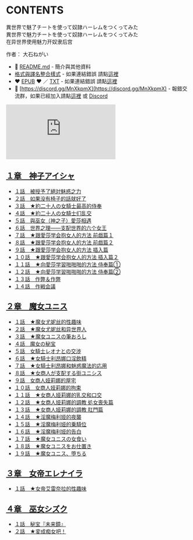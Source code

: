 # CONTENTS

異世界で魅了チートを使って奴隷ハーレムをつくってみた  
異世界で魅力チートを使って奴隷ハーレムをつくってみた  
在异世界使用魅力开奴隶后宫  

作者： 大石ねがい  



- :closed_book: [README.md](README.md) - 簡介與其他資料
- [格式與譯名整合樣式](https://github.com/bluelovers/node-novel/blob/master/lib/locales/%E7%95%B0%E4%B8%96%E7%95%8C%E3%81%A7%E9%AD%85%E4%BA%86%E3%83%81%E3%83%BC%E3%83%88%E3%82%92%E4%BD%BF%E3%81%A3%E3%81%A6%E5%A5%B4%E9%9A%B7%E3%83%8F%E3%83%BC%E3%83%AC%E3%83%A0%E3%82%92%E3%81%A4%E3%81%8F%E3%81%A3%E3%81%A6%E3%81%BF%E3%81%9F.ts) - 如果連結錯誤 請點[這裡](https://github.com/bluelovers/node-novel/blob/master/lib/locales/)
-  :heart: [EPUB](https://gitlab.com/demonovel/epub-txt/blob/master/epub_out/%E7%95%B0%E4%B8%96%E7%95%8C%E3%81%A7%E9%AD%85%E4%BA%86%E3%83%81%E3%83%BC%E3%83%88%E3%82%92%E4%BD%BF%E3%81%A3%E3%81%A6%E5%A5%B4%E9%9A%B7%E3%83%8F%E3%83%BC%E3%83%AC%E3%83%A0%E3%82%92%E3%81%A4%E3%81%8F%E3%81%A3%E3%81%A6%E3%81%BF%E3%81%9F.epub) :heart:  ／ [TXT](https://gitlab.com/demonovel/epub-txt/blob/master/epub_out/out/%E7%95%B0%E4%B8%96%E7%95%8C%E3%81%A7%E9%AD%85%E4%BA%86%E3%83%81%E3%83%BC%E3%83%88%E3%82%92%E4%BD%BF%E3%81%A3%E3%81%A6%E5%A5%B4%E9%9A%B7%E3%83%8F%E3%83%BC%E3%83%AC%E3%83%A0%E3%82%92.out.txt) - 如果連結錯誤 請點[這裡](https://gitlab.com/demonovel/epub-txt/blob/master/epub_out/epub_out)
- :mega: [https://discord.gg/MnXkpmX](https://discord.gg/MnXkpmX) - 報錯交流群，如果已經加入請點[這裡](https://discordapp.com/channels/467794087769014273/467794088285175809) 或 [Discord](https://discordapp.com/channels/@me)


![導航目錄](https://chart.apis.google.com/chart?cht=qr&chs=150x150&chl=https://gitlab.com/novel-group/txt-source/blob/master/epub/異世界で魅了チートを使って奴隷ハーレムをつくってみた/導航目錄.md "導航目錄")




## [１章　神子アイシャ](00000%20%EF%BC%91%E7%AB%A0%E3%80%80%E7%A5%9E%E5%AD%90%E3%82%A2%E3%82%A4%E3%82%B7%E3%83%A3)

- [１話　被授予了絕対魅惑之力](00000%20%EF%BC%91%E7%AB%A0%E3%80%80%E7%A5%9E%E5%AD%90%E3%82%A2%E3%82%A4%E3%82%B7%E3%83%A3/%EF%BC%91%E8%A9%B1%E3%80%80%E8%A2%AB%E6%8E%88%E4%BA%88%E4%BA%86%E7%B5%95%E5%AF%BE%E9%AD%85%E6%83%91%E4%B9%8B%E5%8A%9B.txt)
- [２話　如果没有椅子的話就好了](00000%20%EF%BC%91%E7%AB%A0%E3%80%80%E7%A5%9E%E5%AD%90%E3%82%A2%E3%82%A4%E3%82%B7%E3%83%A3/%EF%BC%92%E8%A9%B1%E3%80%80%E5%A6%82%E6%9E%9C%E6%B2%A1%E6%9C%89%E6%A4%85%E5%AD%90%E7%9A%84%E8%A9%B1%E5%B0%B1%E5%A5%BD%E4%BA%86.txt)
- [３話　★約二十人の女騎士最高的侍奉](00000%20%EF%BC%91%E7%AB%A0%E3%80%80%E7%A5%9E%E5%AD%90%E3%82%A2%E3%82%A4%E3%82%B7%E3%83%A3/%EF%BC%93%E8%A9%B1%E3%80%80%E2%98%85%E7%B4%84%E4%BA%8C%E5%8D%81%E4%BA%BA%E3%81%AE%E5%A5%B3%E9%A8%8E%E5%A3%AB%E6%9C%80%E9%AB%98%E7%9A%84%E4%BE%8D%E5%A5%89.txt)
- [４話　★約二十人の女騎士们乱交](00000%20%EF%BC%91%E7%AB%A0%E3%80%80%E7%A5%9E%E5%AD%90%E3%82%A2%E3%82%A4%E3%82%B7%E3%83%A3/%EF%BC%94%E8%A9%B1%E3%80%80%E2%98%85%E7%B4%84%E4%BA%8C%E5%8D%81%E4%BA%BA%E3%81%AE%E5%A5%B3%E9%A8%8E%E5%A3%AB%E4%BB%AC%E4%B9%B1%E4%BA%A4.txt)
- [５話　與巫女（神之子）愛莎相遇](00000%20%EF%BC%91%E7%AB%A0%E3%80%80%E7%A5%9E%E5%AD%90%E3%82%A2%E3%82%A4%E3%82%B7%E3%83%A3/%EF%BC%95%E8%A9%B1%E3%80%80%E8%88%87%E5%B7%AB%E5%A5%B3%EF%BC%88%E7%A5%9E%E4%B9%8B%E5%AD%90%EF%BC%89%E6%84%9B%E8%8E%8E%E7%9B%B8%E9%81%87.txt)
- [６話　世界之理——支配世界的六个女王](00000%20%EF%BC%91%E7%AB%A0%E3%80%80%E7%A5%9E%E5%AD%90%E3%82%A2%E3%82%A4%E3%82%B7%E3%83%A3/%EF%BC%96%E8%A9%B1%E3%80%80%E4%B8%96%E7%95%8C%E4%B9%8B%E7%90%86%E2%80%94%E2%80%94%E6%94%AF%E9%85%8D%E4%B8%96%E7%95%8C%E7%9A%84%E5%85%AD%E4%B8%AA%E5%A5%B3%E7%8E%8B.txt)
- [７話　★跟愛莎学会抱女人的方法 前戯篇１](00000%20%EF%BC%91%E7%AB%A0%E3%80%80%E7%A5%9E%E5%AD%90%E3%82%A2%E3%82%A4%E3%82%B7%E3%83%A3/%EF%BC%97%E8%A9%B1%E3%80%80%E2%98%85%E8%B7%9F%E6%84%9B%E8%8E%8E%E5%AD%A6%E4%BC%9A%E6%8A%B1%E5%A5%B3%E4%BA%BA%E7%9A%84%E6%96%B9%E6%B3%95%20%E5%89%8D%E6%88%AF%E7%AF%87%EF%BC%91.txt)
- [８話　★跟愛莎学会抱女人的方法 前戯篇２](00000%20%EF%BC%91%E7%AB%A0%E3%80%80%E7%A5%9E%E5%AD%90%E3%82%A2%E3%82%A4%E3%82%B7%E3%83%A3/%EF%BC%98%E8%A9%B1%E3%80%80%E2%98%85%E8%B7%9F%E6%84%9B%E8%8E%8E%E5%AD%A6%E4%BC%9A%E6%8A%B1%E5%A5%B3%E4%BA%BA%E7%9A%84%E6%96%B9%E6%B3%95%20%E5%89%8D%E6%88%AF%E7%AF%87%EF%BC%92.txt)
- [９話　★跟愛莎学会抱女人的方法 插入篇](00000%20%EF%BC%91%E7%AB%A0%E3%80%80%E7%A5%9E%E5%AD%90%E3%82%A2%E3%82%A4%E3%82%B7%E3%83%A3/%EF%BC%99%E8%A9%B1%E3%80%80%E2%98%85%E8%B7%9F%E6%84%9B%E8%8E%8E%E5%AD%A6%E4%BC%9A%E6%8A%B1%E5%A5%B3%E4%BA%BA%E7%9A%84%E6%96%B9%E6%B3%95%20%E6%8F%92%E5%85%A5%E7%AF%87.txt)
- [１０話　★跟愛莎学会抱女人的方法 插入篇２](00000%20%EF%BC%91%E7%AB%A0%E3%80%80%E7%A5%9E%E5%AD%90%E3%82%A2%E3%82%A4%E3%82%B7%E3%83%A3/%EF%BC%91%EF%BC%90%E8%A9%B1%E3%80%80%E2%98%85%E8%B7%9F%E6%84%9B%E8%8E%8E%E5%AD%A6%E4%BC%9A%E6%8A%B1%E5%A5%B3%E4%BA%BA%E7%9A%84%E6%96%B9%E6%B3%95%20%E6%8F%92%E5%85%A5%E7%AF%87%EF%BC%92.txt)
- [１１話　★向愛莎学習啪啪啪的方法 侍奉篇①](00000%20%EF%BC%91%E7%AB%A0%E3%80%80%E7%A5%9E%E5%AD%90%E3%82%A2%E3%82%A4%E3%82%B7%E3%83%A3/%EF%BC%91%EF%BC%91%E8%A9%B1%E3%80%80%E2%98%85%E5%90%91%E6%84%9B%E8%8E%8E%E5%AD%A6%E7%BF%92%E5%95%AA%E5%95%AA%E5%95%AA%E7%9A%84%E6%96%B9%E6%B3%95%20%E4%BE%8D%E5%A5%89%E7%AF%87%E2%91%A0.txt)
- [１２話　★向愛莎学習啪啪啪的方法 侍奉篇②](00000%20%EF%BC%91%E7%AB%A0%E3%80%80%E7%A5%9E%E5%AD%90%E3%82%A2%E3%82%A4%E3%82%B7%E3%83%A3/%EF%BC%91%EF%BC%92%E8%A9%B1%E3%80%80%E2%98%85%E5%90%91%E6%84%9B%E8%8E%8E%E5%AD%A6%E7%BF%92%E5%95%AA%E5%95%AA%E5%95%AA%E7%9A%84%E6%96%B9%E6%B3%95%20%E4%BE%8D%E5%A5%89%E7%AF%87%E2%91%A1.txt)
- [１３話　作弊＆作弊](00000%20%EF%BC%91%E7%AB%A0%E3%80%80%E7%A5%9E%E5%AD%90%E3%82%A2%E3%82%A4%E3%82%B7%E3%83%A3/%EF%BC%91%EF%BC%93%E8%A9%B1%E3%80%80%E4%BD%9C%E5%BC%8A%EF%BC%86%E4%BD%9C%E5%BC%8A.txt)
- [１４話　作戦会議](00000%20%EF%BC%91%E7%AB%A0%E3%80%80%E7%A5%9E%E5%AD%90%E3%82%A2%E3%82%A4%E3%82%B7%E3%83%A3/%EF%BC%91%EF%BC%94%E8%A9%B1%E3%80%80%E4%BD%9C%E6%88%A6%E4%BC%9A%E8%AD%B0.txt)


## [２章　魔女ユニス](00010%20%EF%BC%92%E7%AB%A0%E3%80%80%E9%AD%94%E5%A5%B3%E3%83%A6%E3%83%8B%E3%82%B9)

- [１話　★魔女尤妮丝的性趣味](00010%20%EF%BC%92%E7%AB%A0%E3%80%80%E9%AD%94%E5%A5%B3%E3%83%A6%E3%83%8B%E3%82%B9/%EF%BC%91%E8%A9%B1%E3%80%80%E2%98%85%E9%AD%94%E5%A5%B3%E5%B0%A4%E5%A6%AE%E4%B8%9D%E7%9A%84%E6%80%A7%E8%B6%A3%E5%91%B3.txt)
- [２話　★魔女尤妮丝和异世界人](00010%20%EF%BC%92%E7%AB%A0%E3%80%80%E9%AD%94%E5%A5%B3%E3%83%A6%E3%83%8B%E3%82%B9/%EF%BC%92%E8%A9%B1%E3%80%80%E2%98%85%E9%AD%94%E5%A5%B3%E5%B0%A4%E5%A6%AE%E4%B8%9D%E5%92%8C%E5%BC%82%E4%B8%96%E7%95%8C%E4%BA%BA.txt)
- [３話　★魔女ユニスの筆おろし](00010%20%EF%BC%92%E7%AB%A0%E3%80%80%E9%AD%94%E5%A5%B3%E3%83%A6%E3%83%8B%E3%82%B9/%EF%BC%93%E8%A9%B1%E3%80%80%E2%98%85%E9%AD%94%E5%A5%B3%E3%83%A6%E3%83%8B%E3%82%B9%E3%81%AE%E7%AD%86%E3%81%8A%E3%82%8D%E3%81%97.txt)
- [４話　魔女の秘宝](00010%20%EF%BC%92%E7%AB%A0%E3%80%80%E9%AD%94%E5%A5%B3%E3%83%A6%E3%83%8B%E3%82%B9/%EF%BC%94%E8%A9%B1%E3%80%80%E9%AD%94%E5%A5%B3%E3%81%AE%E7%A7%98%E5%AE%9D.txt)
- [５話　女騎士レオナとの交渉](00010%20%EF%BC%92%E7%AB%A0%E3%80%80%E9%AD%94%E5%A5%B3%E3%83%A6%E3%83%8B%E3%82%B9/%EF%BC%95%E8%A9%B1%E3%80%80%E5%A5%B3%E9%A8%8E%E5%A3%AB%E3%83%AC%E3%82%AA%E3%83%8A%E3%81%A8%E3%81%AE%E4%BA%A4%E6%B8%89.txt)
- [６話　★女騎士利昂娜口淫飲精](00010%20%EF%BC%92%E7%AB%A0%E3%80%80%E9%AD%94%E5%A5%B3%E3%83%A6%E3%83%8B%E3%82%B9/%EF%BC%96%E8%A9%B1%E3%80%80%E2%98%85%E5%A5%B3%E9%A8%8E%E5%A3%AB%E5%88%A9%E6%98%82%E5%A8%9C%E5%8F%A3%E6%B7%AB%E9%A3%B2%E7%B2%BE.txt)
- [７話　★女騎士利昂娜和魅惑魔法的応用](00010%20%EF%BC%92%E7%AB%A0%E3%80%80%E9%AD%94%E5%A5%B3%E3%83%A6%E3%83%8B%E3%82%B9/%EF%BC%97%E8%A9%B1%E3%80%80%E2%98%85%E5%A5%B3%E9%A8%8E%E5%A3%AB%E5%88%A9%E6%98%82%E5%A8%9C%E5%92%8C%E9%AD%85%E6%83%91%E9%AD%94%E6%B3%95%E7%9A%84%E5%BF%9C%E7%94%A8.txt)
- [８話　★女商人が支配する街ユニシス](00010%20%EF%BC%92%E7%AB%A0%E3%80%80%E9%AD%94%E5%A5%B3%E3%83%A6%E3%83%8B%E3%82%B9/%EF%BC%98%E8%A9%B1%E3%80%80%E2%98%85%E5%A5%B3%E5%95%86%E4%BA%BA%E3%81%8C%E6%94%AF%E9%85%8D%E3%81%99%E3%82%8B%E8%A1%97%E3%83%A6%E3%83%8B%E3%82%B7%E3%82%B9.txt)
- [９話　女商人娅莉娜的屋宅](00010%20%EF%BC%92%E7%AB%A0%E3%80%80%E9%AD%94%E5%A5%B3%E3%83%A6%E3%83%8B%E3%82%B9/%EF%BC%99%E8%A9%B1%E3%80%80%E5%A5%B3%E5%95%86%E4%BA%BA%E5%A8%85%E8%8E%89%E5%A8%9C%E7%9A%84%E5%B1%8B%E5%AE%85.txt)
- [１０話　女商人娅莉娜的拘束](00010%20%EF%BC%92%E7%AB%A0%E3%80%80%E9%AD%94%E5%A5%B3%E3%83%A6%E3%83%8B%E3%82%B9/%EF%BC%91%EF%BC%90%E8%A9%B1%E3%80%80%E5%A5%B3%E5%95%86%E4%BA%BA%E5%A8%85%E8%8E%89%E5%A8%9C%E7%9A%84%E6%8B%98%E6%9D%9F.txt)
- [１１話　★女商人娅莉娜的乳交和口交](00010%20%EF%BC%92%E7%AB%A0%E3%80%80%E9%AD%94%E5%A5%B3%E3%83%A6%E3%83%8B%E3%82%B9/%EF%BC%91%EF%BC%91%E8%A9%B1%E3%80%80%E2%98%85%E5%A5%B3%E5%95%86%E4%BA%BA%E5%A8%85%E8%8E%89%E5%A8%9C%E7%9A%84%E4%B9%B3%E4%BA%A4%E5%92%8C%E5%8F%A3%E4%BA%A4.txt)
- [１２話　★女商人娅莉娜的調教 処女喪失篇](00010%20%EF%BC%92%E7%AB%A0%E3%80%80%E9%AD%94%E5%A5%B3%E3%83%A6%E3%83%8B%E3%82%B9/%EF%BC%91%EF%BC%92%E8%A9%B1%E3%80%80%E2%98%85%E5%A5%B3%E5%95%86%E4%BA%BA%E5%A8%85%E8%8E%89%E5%A8%9C%E7%9A%84%E8%AA%BF%E6%95%99%20%E5%87%A6%E5%A5%B3%E5%96%AA%E5%A4%B1%E7%AF%87.txt)
- [１３話　★女商人娅莉娜的調教 肛門篇](00010%20%EF%BC%92%E7%AB%A0%E3%80%80%E9%AD%94%E5%A5%B3%E3%83%A6%E3%83%8B%E3%82%B9/%EF%BC%91%EF%BC%93%E8%A9%B1%E3%80%80%E2%98%85%E5%A5%B3%E5%95%86%E4%BA%BA%E5%A8%85%E8%8E%89%E5%A8%9C%E7%9A%84%E8%AA%BF%E6%95%99%20%E8%82%9B%E9%96%80%E7%AF%87.txt)
- [１４話　★淫魔梅利娅的夜襲](00010%20%EF%BC%92%E7%AB%A0%E3%80%80%E9%AD%94%E5%A5%B3%E3%83%A6%E3%83%8B%E3%82%B9/%EF%BC%91%EF%BC%94%E8%A9%B1%E3%80%80%E2%98%85%E6%B7%AB%E9%AD%94%E6%A2%85%E5%88%A9%E5%A8%85%E7%9A%84%E5%A4%9C%E8%A5%B2.txt)
- [１５話　★淫魔梅利娅的乗騎位](00010%20%EF%BC%92%E7%AB%A0%E3%80%80%E9%AD%94%E5%A5%B3%E3%83%A6%E3%83%8B%E3%82%B9/%EF%BC%91%EF%BC%95%E8%A9%B1%E3%80%80%E2%98%85%E6%B7%AB%E9%AD%94%E6%A2%85%E5%88%A9%E5%A8%85%E7%9A%84%E4%B9%97%E9%A8%8E%E4%BD%8D.txt)
- [１６話　★淫魔梅利娅的告白](00010%20%EF%BC%92%E7%AB%A0%E3%80%80%E9%AD%94%E5%A5%B3%E3%83%A6%E3%83%8B%E3%82%B9/%EF%BC%91%EF%BC%96%E8%A9%B1%E3%80%80%E2%98%85%E6%B7%AB%E9%AD%94%E6%A2%85%E5%88%A9%E5%A8%85%E7%9A%84%E5%91%8A%E7%99%BD.txt)
- [１７話　★魔女ユニスの女食い](00010%20%EF%BC%92%E7%AB%A0%E3%80%80%E9%AD%94%E5%A5%B3%E3%83%A6%E3%83%8B%E3%82%B9/%EF%BC%91%EF%BC%97%E8%A9%B1%E3%80%80%E2%98%85%E9%AD%94%E5%A5%B3%E3%83%A6%E3%83%8B%E3%82%B9%E3%81%AE%E5%A5%B3%E9%A3%9F%E3%81%84.txt)
- [１８話　★魔女ユニスをお仕置き](00010%20%EF%BC%92%E7%AB%A0%E3%80%80%E9%AD%94%E5%A5%B3%E3%83%A6%E3%83%8B%E3%82%B9/%EF%BC%91%EF%BC%98%E8%A9%B1%E3%80%80%E2%98%85%E9%AD%94%E5%A5%B3%E3%83%A6%E3%83%8B%E3%82%B9%E3%82%92%E3%81%8A%E4%BB%95%E7%BD%AE%E3%81%8D.txt)
- [１９話　★魔女ユニス、堕ちる](00010%20%EF%BC%92%E7%AB%A0%E3%80%80%E9%AD%94%E5%A5%B3%E3%83%A6%E3%83%8B%E3%82%B9/%EF%BC%91%EF%BC%99%E8%A9%B1%E3%80%80%E2%98%85%E9%AD%94%E5%A5%B3%E3%83%A6%E3%83%8B%E3%82%B9%E3%80%81%E5%A0%95%E3%81%A1%E3%82%8B.txt)


## [３章　女帝エレナイラ](00020%20%EF%BC%93%E7%AB%A0%E3%80%80%E5%A5%B3%E5%B8%9D%E3%82%A8%E3%83%AC%E3%83%8A%E3%82%A4%E3%83%A9)

- [１話　★女帝艾雷奈拉的性趣味](00020%20%EF%BC%93%E7%AB%A0%E3%80%80%E5%A5%B3%E5%B8%9D%E3%82%A8%E3%83%AC%E3%83%8A%E3%82%A4%E3%83%A9/%EF%BC%91%E8%A9%B1%E3%80%80%E2%98%85%E5%A5%B3%E5%B8%9D%E8%89%BE%E9%9B%B7%E5%A5%88%E6%8B%89%E7%9A%84%E6%80%A7%E8%B6%A3%E5%91%B3.txt)


## [４章　巫女シズク](00030%20%EF%BC%94%E7%AB%A0%E3%80%80%E5%B7%AB%E5%A5%B3%E3%82%B7%E3%82%BA%E3%82%AF)

- [１話　秘宝『未来鏡』](00030%20%EF%BC%94%E7%AB%A0%E3%80%80%E5%B7%AB%E5%A5%B3%E3%82%B7%E3%82%BA%E3%82%AF/%EF%BC%91%E8%A9%B1%E3%80%80%E7%A7%98%E5%AE%9D%E3%80%8E%E6%9C%AA%E6%9D%A5%E9%8F%A1%E3%80%8F.txt)
- [２話　★変成痴女吧！](00030%20%EF%BC%94%E7%AB%A0%E3%80%80%E5%B7%AB%E5%A5%B3%E3%82%B7%E3%82%BA%E3%82%AF/%EF%BC%92%E8%A9%B1%E3%80%80%E2%98%85%E5%A4%89%E6%88%90%E7%97%B4%E5%A5%B3%E5%90%A7%EF%BC%81.txt)

